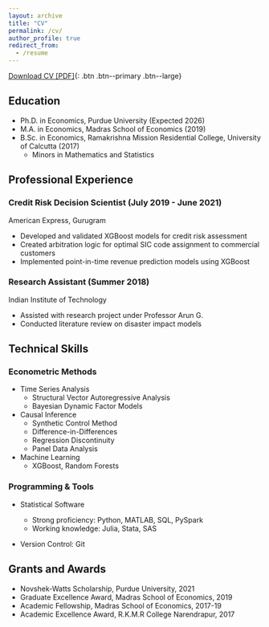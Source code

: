 ```yaml
---
layout: archive
title: "CV"
permalink: /cv/
author_profile: true
redirect_from:
  - /resume
---
```


[Download CV [PDF]](https://github.com/SayantanHRoy/CV/blob/main/CV_updated_SayantanRoy.pdf){: .btn .btn--primary .btn--large}

## Education

* Ph.D. in Economics, Purdue University (Expected 2026)
* M.A. in Economics, Madras School of Economics (2019)
* B.Sc. in Economics, Ramakrishna Mission Residential College, University of Calcutta (2017)
  * Minors in Mathematics and Statistics

## Professional Experience

### Credit Risk Decision Scientist (July 2019 - June 2021)
American Express, Gurugram
* Developed and validated XGBoost models for credit risk assessment
* Created arbitration logic for optimal SIC code assignment to commercial customers
* Implemented point-in-time revenue prediction models using XGBoost

### Research Assistant (Summer 2018)
Indian Institute of Technology
* Assisted with research project under Professor Arun G.
* Conducted literature review on disaster impact models

## Technical Skills

### Econometric Methods
* Time Series Analysis
  * Structural Vector Autoregressive Analysis
  * Bayesian Dynamic Factor Models
* Causal Inference
  * Synthetic Control Method
  * Difference-in-Differences
  * Regression Discontinuity
  * Panel Data Analysis
* Machine Learning
  * XGBoost, Random Forests

### Programming & Tools
* Statistical Software
  * Strong proficiency: Python, MATLAB, SQL, PySpark
  * Working knowledge: Julia, Stata, SAS

* Version Control: Git

## Grants and Awards
* Novshek-Watts Scholarship, Purdue University, 2021
* Graduate Excellence Award, Madras School of Economics, 2019
* Academic Fellowship, Madras School of Economics, 2017-19
* Academic Excellence Award, R.K.M.R College Narendrapur, 2017